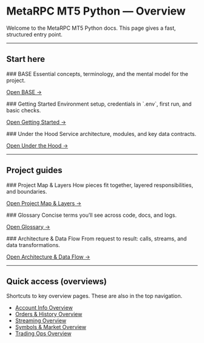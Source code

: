 # MetaRPC MT5 Python — Overview

Welcome to the MetaRPC MT5 Python docs. This page gives a fast, structured entry point.

---

## Start here

<div class="tiles" markdown>

<div class="tile" markdown>
### BASE
Essential concepts, terminology, and the mental model for the project.
  
[Open BASE →](MT5Account/BASE.md)
</div>

<div class="tile" markdown>
### Getting Started
Environment setup, credentials in `.env`, first run, and basic checks.
  
[Open Getting Started →](MT5Account/Getting_Started.md)
</div>

<div class="tile" markdown>
### Under the Hood
Service architecture, modules, and key data contracts.
  
[Open Under the Hood →](MT5Account/Under_the_Hood.md)
</div>

</div>

---

## Project guides

<div class="tiles" markdown>

<div class="tile" markdown>
### Project Map & Layers
How pieces fit together, layered responsibilities, and boundaries.
  
[Open Project Map & Layers →](I_want_to_add/Project_Map_and_Layers.md)
</div>

<div class="tile" markdown>
### Glossary
Concise terms you’ll see across code, docs, and logs.
  
[Open Glossary →](I_want_to_add/Glossary.md)
</div>

<div class="tile" markdown>
### Architecture & Data Flow
From request to result: calls, streams, and data transformations.
  
[Open Architecture & Data Flow →](I_want_to_add/Architecture_DataFlow.md)
</div>

</div>

---

## Quick access (overviews)

Shortcuts to key overview pages. These are also in the top navigation.

- [Account Info Overview](MT5Account/Account_Information/Account_Information_Overview.md)
- [Orders & History Overview](MT5Account/Orders_Positions_History/OrdersPositionsHistory_Overview.md)
- [Streaming Overview](MT5Account/Subscriptions_Streaming/SubscriptionsStreaming_Overview.md)
- [Symbols & Market Overview](MT5Account/Symbols_and_Market/SymbolsandMarket_Overview.md)
- [Trading Ops Overview](MT5Account/Trading_Operations/TradingOperations_Overview.md)

